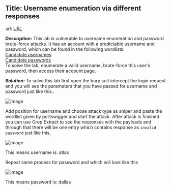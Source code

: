 ## Title: Username enumeration via different responses

url: [URL](https://portswigger.net/web-security/authentication/password-based/lab-username-enumeration-via-different-responses)

***Description:***  This lab is vulnerable to username enumeration and password brute-force attacks. It has an account with a predictable username and password, which can be found in the following wordlists:<br>
[Candidate usernames](https://portswigger.net/web-security/authentication/auth-lab-usernames)<br>
[Candidate passwords](https://portswigger.net/web-security/authentication/auth-lab-passwords)<br>
To solve the lab, enumerate a valid username, brute-force this user's password, then access their account page.

***Solution:*** To solve this lab first open the burp suit intercept the login request and you will see the parameters that you have passed for username and password just like this..

![image](https://github.com/Darry1968/Portswigger/assets/104063375/bc9c8c36-5f6a-47bb-9197-ac5a95c33dfe)

Add position for username and choose attack type as sniper and paste the wordlist given by portswigger and start the attack. After attack is finished you can use Grep Extract to see the responses with the payloads and through that there will be one entry which contains response as `invalid password` just like this,

![image](https://github.com/Darry1968/Portswigger/assets/104063375/1f2b5199-03e4-44aa-81b5-626242c94d72)

This means username is: atlas

Repeat same process for password and which will look like this

![image](https://github.com/Darry1968/Portswigger/assets/104063375/11b02bfc-13fd-4b02-9876-6d665befd0ea)

This means password is: dallas
